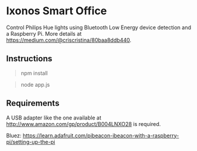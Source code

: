 # Ixonos Smart Office

Control Philips Hue lights using Bluetooth Low Energy device detection and a Raspberry Pi. More details at https://medium.com/@criscristina/80baa8ddb440.

## Instructions

> npm install

> node app.js

## Requirements

A USB adapter like the one available at http://www.amazon.com/gp/product/B004LNXO28 is required.

Bluez: https://learn.adafruit.com/pibeacon-ibeacon-with-a-raspberry-pi/setting-up-the-pi
